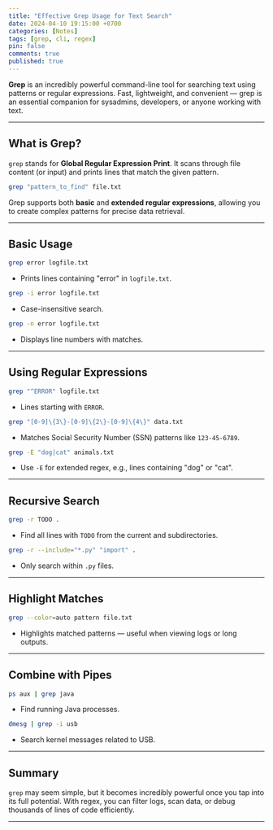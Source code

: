 ```yaml
---
title: "Effective Grep Usage for Text Search"
date: 2024-04-10 19:15:00 +0700
categories: [Notes]
tags: [grep, cli, regex]
pin: false
comments: true
published: true
---
```


**Grep** is an incredibly powerful command-line tool for searching text using patterns or regular expressions.
Fast, lightweight, and convenient — grep is an essential companion for sysadmins, developers, or anyone working with text.

---

## What is Grep?

`grep` stands for **Global Regular Expression Print**.
It scans through file content (or input) and prints lines that match the given pattern.

```bash
grep "pattern_to_find" file.txt
```

Grep supports both **basic** and **extended regular expressions**, allowing you to create complex patterns for precise data retrieval.

---

## Basic Usage

```bash
grep error logfile.txt
```

* Prints lines containing "error" in `logfile.txt`.

```bash
grep -i error logfile.txt
```

* Case-insensitive search.

```bash
grep -n error logfile.txt
```

* Displays line numbers with matches.

---

## Using Regular Expressions

```bash
grep "^ERROR" logfile.txt
```

* Lines starting with `ERROR`.

```bash
grep "[0-9]\{3\}-[0-9]\{2\}-[0-9]\{4\}" data.txt
```

* Matches Social Security Number (SSN) patterns like `123-45-6789`.

```bash
grep -E "dog|cat" animals.txt
```

* Use `-E` for extended regex, e.g., lines containing "dog" or "cat".

---

## Recursive Search

```bash
grep -r TODO .
```

* Find all lines with `TODO` from the current and subdirectories.

```bash
grep -r --include="*.py" "import" .
```

* Only search within `.py` files.

---

## Highlight Matches

```bash
grep --color=auto pattern file.txt
```

* Highlights matched patterns — useful when viewing logs or long outputs.

---

## Combine with Pipes

```bash
ps aux | grep java
```

* Find running Java processes.

```bash
dmesg | grep -i usb
```

* Search kernel messages related to USB.

---

## Summary

`grep` may seem simple, but it becomes incredibly powerful once you tap into its full potential.
With regex, you can filter logs, scan data, or debug thousands of lines of code efficiently.

---
